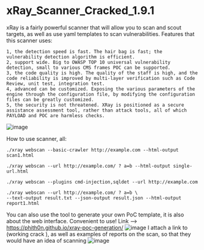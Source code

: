 # xRay_Scanner_Cracked_1.9.1
xRay is a fairly powerful scanner that will allow you to scan and scout targets, as well as use yaml templates to scan vulnerabilities. Features that this scanner uses:

    1, the detection speed is fast. The hair bag is fast; the vulnerability detection algorithm is efficient.
    2, support wide. Big to OWASP TOP 10 universal vulnerability detection, small to various CMS frames POC can be supported.
    3, the code quality is high. The quality of the staff is high, and the code reliability is improved by multi-layer verification such as Code Review, unit test, integration test.
    4, advanced can be customized. Exposing the various parameters of the engine through the configuration file, by modifying the configuration files can be greatly customized.
    5, the security is not threatened. XRay is positioned as a secure assistance assessment tool, rather than attack tools, all of which PAYLOAD and POC are harmless checks.

![image](https://user-images.githubusercontent.com/108927927/193665253-a05ac9dd-95f7-45ee-acb1-c096a45a5d8e.png)

How to use scanner, all:

    ./xray webscan --basic-crawler http://example.com --html-output scan1.html

    ./xray webscan --url http://example.com/ ? a=b --html-output single-url.html

    ./xray webscan --plugins cmd-injection,sqldet --url http://example.com

    ./xray webscan --url http://example.com/ ? a=b \
    --text-output result.txt --json-output result.json --html-output report1.html

You can also use the tool to generate your own PoC template, it is also about the web interface. Convenient to use! Link --> https://phith0n.github.io/xray-poc-generation/
![image](https://user-images.githubusercontent.com/108927927/193665292-5b4482f5-e817-4d4b-ba62-781e3b55bdb3.png)
I attach a link to (working crack ), as well as examples of reports on the scan, so that they would have an idea of scanning
![image](https://user-images.githubusercontent.com/108927927/193665346-5102308b-4c79-4a72-9fdc-5f10316c64e6.png)
